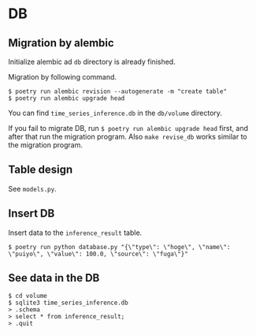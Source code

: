 # DB

## Migration by alembic

Initialize alembic ad `db` directory is already finished.

Migration by following command.

```
$ poetry run alembic revision --autogenerate -m "create table"
$ poetry run alembic upgrade head
```

You can find `time_series_inference.db` in the `db/volume` directory.

If you fail to migrate DB, run `$ poetry run alembic upgrade head` first, and after that run the migration program. 
Also `make revise_db` works similar to the migration program.

## Table design

See `models.py`.

## Insert DB

Insert data to the `inference_result` table.

```
$ poetry run python database.py "{\"type\": \"hoge\", \"name\": \"puiyo\", \"value\": 100.0, \"source\": \"fuga\"}"
```

## See data in the DB

```
$ cd volume
$ sqlite3 time_series_inference.db
> .schema
> select * from inference_result;
> .quit
```